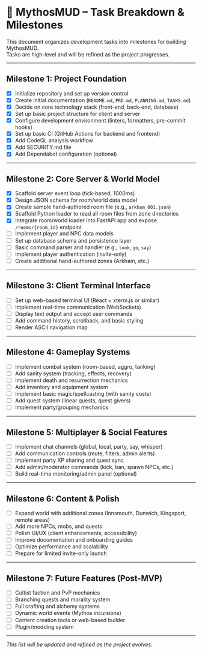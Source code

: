 # 📝 MythosMUD – Task Breakdown & Milestones

This document organizes development tasks into milestones for building MythosMUD.  
Tasks are high-level and will be refined as the project progresses.

---

## Milestone 1: Project Foundation

- [x] Initialize repository and set up version control
- [x] Create initial documentation (`README.md`, `PRD.md`, `PLANNING.md`, `TASKS.md`)
- [x] Decide on core technology stack (front-end, back-end, database)
- [x] Set up basic project structure for client and server
- [x] Configure development environment (linters, formatters, pre-commit hooks)
- [x] Set up basic CI (GitHub Actions for backend and frontend)
- [x] Add CodeQL analysis workflow
- [x] Add SECURITY.md file
- [x] Add Dependabot configuration (optional)

---

## Milestone 2: Core Server & World Model

- [x] Scaffold server event loop (tick-based, 1000ms)
- [x] Design JSON schema for room/world data model
- [x] Create sample hand-authored room file (e.g., `arkham_001.json`)
- [x] Scaffold Python loader to read all room files from zone directories
- [x] Integrate room/world loader into FastAPI app and expose `/rooms/{room_id}` endpoint
- [ ] Implement player and NPC data models
- [ ] Set up database schema and persistence layer
- [ ] Basic command parser and handler (e.g., `look`, `go`, `say`)
- [ ] Implement player authentication (invite-only)
- [ ] Create additional hand-authored zones (Arkham, etc.)

---

## Milestone 3: Client Terminal Interface

- [ ] Set up web-based terminal UI (React + xterm.js or similar)
- [ ] Implement real-time communication (WebSockets)
- [ ] Display text output and accept user commands
- [ ] Add command history, scrollback, and basic styling
- [ ] Render ASCII navigation map

---

## Milestone 4: Gameplay Systems

- [ ] Implement combat system (room-based, aggro, tanking)
- [ ] Add sanity system (tracking, effects, recovery)
- [ ] Implement death and resurrection mechanics
- [ ] Add inventory and equipment system
- [ ] Implement basic magic/spellcasting (with sanity costs)
- [ ] Add quest system (linear quests, quest givers)
- [ ] Implement party/grouping mechanics

---

## Milestone 5: Multiplayer & Social Features

- [ ] Implement chat channels (global, local, party, say, whisper)
- [ ] Add communication controls (mute, filters, admin alerts)
- [ ] Implement party XP sharing and quest sync
- [ ] Add admin/moderator commands (kick, ban, spawn NPCs, etc.)
- [ ] Build real-time monitoring/admin panel (optional)

---

## Milestone 6: Content & Polish

- [ ] Expand world with additional zones (Innsmouth, Dunwich, Kingsport, remote areas)
- [ ] Add more NPCs, mobs, and quests
- [ ] Polish UI/UX (client enhancements, accessibility)
- [ ] Improve documentation and onboarding guides
- [ ] Optimize performance and scalability
- [ ] Prepare for limited invite-only launch

---

## Milestone 7: Future Features (Post-MVP)

- [ ] Cultist faction and PvP mechanics
- [ ] Branching quests and morality system
- [ ] Full crafting and alchemy systems
- [ ] Dynamic world events (Mythos incursions)
- [ ] Content creation tools or web-based builder
- [ ] Plugin/modding system

---

_This list will be updated and refined as the project evolves._ 